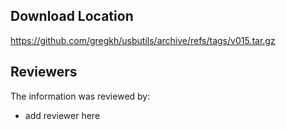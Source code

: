 ## Download Location

https://github.com/gregkh/usbutils/archive/refs/tags/v015.tar.gz

## Reviewers

The information was reviewed by:

* add reviewer here

